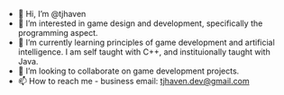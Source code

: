 - 👋 Hi, I’m @tjhaven
- 👀 I’m interested in game design and development, specifically the programming aspect.
- 🌱 I’m currently learning principles of game development and artificial intelligence. I am self taught with C++, and instituionally taught with Java.
- 💞️ I’m looking to collaborate on game development projects.
- 📫 How to reach me - business email: tjhaven.dev@gmail.com

<!---
tjhaven/tjhaven is a ✨ special ✨ repository because its `README.md` (this file) appears on your GitHub profile.
You can click the Preview link to take a look at your changes.
--->

